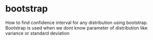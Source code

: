 # bootstrap
How to find confidence interval for any distribution using bootstrap.
Bootstrap is used when we dont know parameter of distribution like variance or standard deviation
